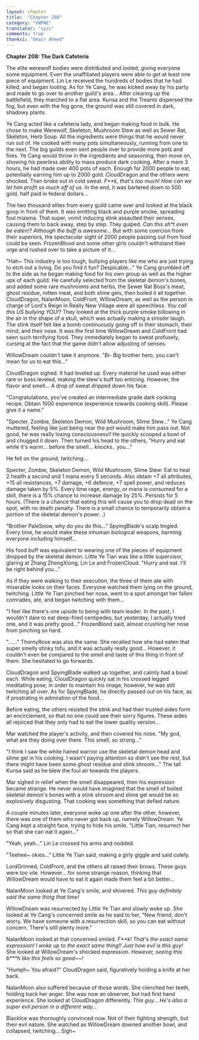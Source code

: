 ```yaml
---
layout: chapter
title:  "Chapter 208"
category: "VWPWE"
translator: "syzc"
comments: true
thanks1: "Umair Ahmed"
---
```


**Chapter 208: The Dark Cafeteria**

The elite werewolf bodies were distributed and looted, giving everyone some equipment. Even the unaffiliated players were able to get at least one piece of equipment. Lin Le received the hundreds of bodies that he had killed, and began looting. As for Ye Cang, he was kicked away by his party and made to go over to another guild's area... After clearing up the battlefield, they marched to a flat area. Kunsa and the Treants dispersed the fog, but even with the fog gone, the ground was still covered in dark, shadowy plants.

Ye Cang acted like a cafeteria lady, and began making food in bulk. He chose to make Werewolf, Skeleton, Mushroom Stew as well as Sewer Rat, Skeleton, Herb Soup. All the ingredients were things that he would never run out of. He cooked with many pots simultaneously, running from one to the next. The big guilds even sent people over to provide more pots and fires. Ye Cang would throw in the ingredients and seasoning, then move on, showing his peerless ability to mass produce dark cooking. After a mere 3 hours, he had made over 400 pots of each. Enough for 2000 people to eat, potentially earning him up to 2000 gold. CloudDragon and the others were shocked. Then broke out in cold sweat. *F\*\*k, that's too much! How can we let him profit so much off of us.* In the end, it was bartered down to 500 gold, half paid in federal dollars...

The two thousand elites from every guild came over and looked at the black goop in front of them. It was emitting black and purple smoke, spreading foul miasma. That super, vomit inducing stink assaulted their senses, causing them to back away, step by step. They gulped. *Can this sh\*t even be eaten!? Although the buff is awesome...* But with some coercion from their superiors, the spectacular sight of 2000 people passing out from food could be seen. FrozenBlood and some other girls couldn't withstand their urge and rushed over to take a picture of it...

"Hah~ This industry is too tough, bullying players like me who are just trying to etch out a living. Do you find it fun? Despicable..." Ye Cang grumbled off to the side as he began making food for his own group as well as the higher ups of each guild. He carefully selected from the skeletal demon's bones, and added some rare mushrooms and herbs, the Sewer Rat Boss's meat, ghost residue, rotten meat, and both slime gels, then boiled it all together. CloudDragon, NalanMoon, ColdFront, WillowDream, as well as the person in charge of Lord's Reign in Really New Village were all speechless. *You call this US bullying YOU!?* They looked at the thick purple smoke billowing in the air in the shape of a skull, which was actually making a sinister laugh. The stink itself felt like a bomb continuously going off in their stomach, their mind, and their nose. It was the first time WillowDream and ColdFront had seen such terrifying food. They immediately began to sweat profusely, cursing at the fact that the game didn't allow adjusting of senses.

WillowDream couldn't take it anymore. "Bi- Big brother hero, you can't mean for us to eat this..."

CloudDragon sighed. It had leveled up. Every material he used was either rare or boss leveled, making the stew's buff too enticing. However, the flavor and smell... A drop of sweat dripped down his face. 

"Congratulations, you've created an intermediate grade dark cooking recipe. Obtain 1000 experience (experience towards cooking skill). Please give it a name."

"Specter, Zombie, Skeleton Demon, Wild Mushroom, Slime Stew..." Ye Cang muttered, feeling like just being near the pot would make him pass out. Not good, he was really losing consciousness!! He quickly scooped a bowl of and chugged it down. Then turned his head to the others, "Hurry and eat while it's warm... before the smell... knocks.. you..."

He fell on the ground, twitching...

Specter, Zombie, Skeleton Demon, Wild Mushroom, Slime Stew: Eat to heal 2 health a second and 1 mana every 5 seconds. Also obtain +7 all attributes, +15 all resistances, +7 damage, +6 defence, +7 spell power, and reduces damage taken by 5%. Every time rage, energy, or mana is consumed for a skill, there is a 15% chance to increase damage by 25%. Persists for 5 hours. (There is a chance that eating this will cause you to drop dead on the spot, with no death penalty. There is a small chance to temporarily obtain a portion of the skeletal demon's power...) 

"Brother PaleSnow, why do you do this..." SpyingBlade's scalp tingled. Every time, he would make these inhuman biological weapons, harming everyone including himself...

His food buff was equivalent to wearing one of the pieces of equipment dropped by the skeletal demon. Little Ye Tian was like a little supervisor, glaring at Zhang ZhengXiong, Lin Le and FrozenCloud. "Hurry and eat. I'll be right behind you..."

As if they were walking to their execution, the three of them ate with miserable looks on their faces. Everyone watched them lying on the ground, twitching. Little Ye Tian pinched her nose, went to a spot amongst her fallen comrades, ate, and began twitching with them...

"I feel like there's one upside to being with team leader. In the past, I wouldn't dare to eat deep-fried centipedes, but yesterday, I actually tried one, and it was pretty good..." FrozenBlood said, almost crushing her nose from pinching so hard. 

"......" ThornyRose was also the same. She recalled how she had eaten that super smelly stinky tofu, and it was actually really good... However, it couldn't even be compared to the smell and taste of this thing in front of them. She hesitated to go forwards.

CloudDragon and SpyingBlade walked up together, and calmly had a bowl each. While eating, CloudDragon quickly sat in his crossed legged meditating pose, in order to maintain his image, however, he was still twitching all over. As for SpyingBlade, he directly passed out on his face, as if prostrating in admiration of the food...

Before eating, the others resisted the stink and had their trusted aides form an encirclement, so that no one could see their sorry figures. These aides all rejoiced that they only had to eat the lower quality version...

Mar watched the player's activity, and then covered his nose. "My god, what are they doing over there. This smell, so strong..."

"I think I saw the white haired warrior use the skeletal demon head and slime gel in his cooking. I wasn't paying attention so didn't see the rest, but there might have been some ghost residue and stink shroom..." The tall Kunsa said as he blew the foul air towards the players.

Mar sighed in relief when the smell disappeared, then his expression became strange. He never would have imagined that the smell of boiled skeletal demon's bones with a stink shroom and slime gel would be so explosively disgusting. That cooking was something that defied nature.

A couple minutes later, everyone woke up one after the other, however, there was one of them who never got back up, namely WillowDream. Ye Cang kept a straight face, trying to hide his smile. "Little Tian, resurrect her so that she can eat it again..."

"Yeah, yeah..." Lin Le crossed his arms and nodded.

"Teehee~ okies..." Little Ye Tian said, making a girly giggle and said cutely.

LordGrinned, ColdFront, and the others all raised their brows. These guys were too vile. However... for some strange reason, thinking that WillowDream would have to eat it again made them feel a bit better...

NalanMoon looked at Ye Cang's smile, and shivered. *This guy definitely said the same thing that time!*

WillowDream was resurrected by Little Ye Tian and slowly woke up. She looked at Ye Cang's concerned smile as he said to her, "New friend, don't worry. We have someone with a resurrection skill, so you can eat without concern. There's still plenty more."

NalanMoon looked at that concerned smiled. *F\*\*k! That's the exact same expression! I woke up to the exact same thing!! Just how evil is this guy!* She looked at WillowDream's shocked expression. *However, seeing this b\*\*\*h like this feels so good~~!*  

"Humph~ You afraid?" CloudDragon said, figuratively holding a knife at her back.

NalanMoon also suffered because of those words. She clenched her teeth, holding back her anger. She was now an observer, but had first hand experience. She looked at CloudDragon differently. *This guy... He's also a super evil person in a different way...*

BlackIce was thoroughly convinced now. Not of their fighting strength, but their evil nature. She watched as WillowDream downed another bowl, and collapsed, twitching... Sigh~
